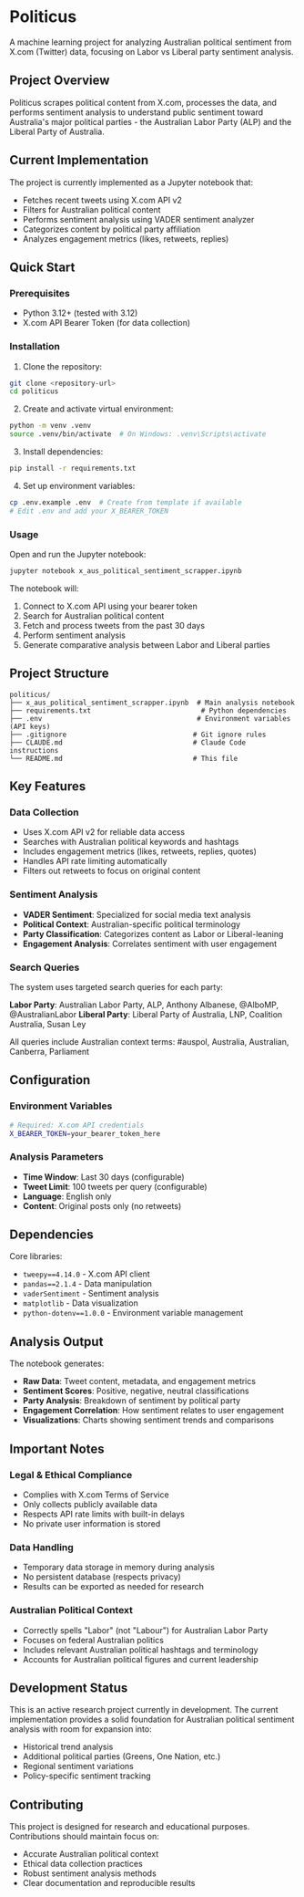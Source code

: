 # Politicus

A machine learning project for analyzing Australian political sentiment from X.com (Twitter) data, focusing on Labor vs Liberal party sentiment analysis.

## Project Overview

Politicus scrapes political content from X.com, processes the data, and performs sentiment analysis to understand public sentiment toward Australia's major political parties - the Australian Labor Party (ALP) and the Liberal Party of Australia.

## Current Implementation

The project is currently implemented as a Jupyter notebook that:
- Fetches recent tweets using X.com API v2
- Filters for Australian political content
- Performs sentiment analysis using VADER sentiment analyzer
- Categorizes content by political party affiliation
- Analyzes engagement metrics (likes, retweets, replies)

## Quick Start

### Prerequisites
- Python 3.12+ (tested with 3.12)
- X.com API Bearer Token (for data collection)

### Installation

1. Clone the repository:
```bash
git clone <repository-url>
cd politicus
```

2. Create and activate virtual environment:
```bash
python -m venv .venv
source .venv/bin/activate  # On Windows: .venv\Scripts\activate
```

3. Install dependencies:
```bash
pip install -r requirements.txt
```

4. Set up environment variables:
```bash
cp .env.example .env  # Create from template if available
# Edit .env and add your X_BEARER_TOKEN
```

### Usage

Open and run the Jupyter notebook:
```bash
jupyter notebook x_aus_political_sentiment_scrapper.ipynb
```

The notebook will:
1. Connect to X.com API using your bearer token
2. Search for Australian political content
3. Fetch and process tweets from the past 30 days
4. Perform sentiment analysis
5. Generate comparative analysis between Labor and Liberal parties

## Project Structure

```
politicus/
├── x_aus_political_sentiment_scrapper.ipynb  # Main analysis notebook
├── requirements.txt                           # Python dependencies
├── .env                                      # Environment variables (API keys)
├── .gitignore                               # Git ignore rules
├── CLAUDE.md                                # Claude Code instructions
└── README.md                                # This file
```

## Key Features

### Data Collection
- Uses X.com API v2 for reliable data access
- Searches with Australian political keywords and hashtags
- Includes engagement metrics (likes, retweets, replies, quotes)
- Handles API rate limiting automatically
- Filters out retweets to focus on original content

### Sentiment Analysis
- **VADER Sentiment**: Specialized for social media text analysis
- **Political Context**: Australian-specific political terminology
- **Party Classification**: Categorizes content as Labor or Liberal-leaning
- **Engagement Analysis**: Correlates sentiment with user engagement

### Search Queries
The system uses targeted search queries for each party:

**Labor Party**: Australian Labor Party, ALP, Anthony Albanese, @AlboMP, @AustralianLabor
**Liberal Party**: Liberal Party of Australia, LNP, Coalition Australia, Susan Ley

All queries include Australian context terms: #auspol, Australia, Australian, Canberra, Parliament

## Configuration

### Environment Variables
```bash
# Required: X.com API credentials
X_BEARER_TOKEN=your_bearer_token_here
```

### Analysis Parameters
- **Time Window**: Last 30 days (configurable)
- **Tweet Limit**: 100 tweets per query (configurable)
- **Language**: English only
- **Content**: Original posts only (no retweets)

## Dependencies

Core libraries:
- `tweepy==4.14.0` - X.com API client
- `pandas==2.1.4` - Data manipulation
- `vaderSentiment` - Sentiment analysis
- `matplotlib` - Data visualization
- `python-dotenv==1.0.0` - Environment variable management

## Analysis Output

The notebook generates:
- **Raw Data**: Tweet content, metadata, and engagement metrics
- **Sentiment Scores**: Positive, negative, neutral classifications
- **Party Analysis**: Breakdown of sentiment by political party
- **Engagement Correlation**: How sentiment relates to user engagement
- **Visualizations**: Charts showing sentiment trends and comparisons

## Important Notes

### Legal & Ethical Compliance
- Complies with X.com Terms of Service
- Only collects publicly available data
- Respects API rate limits with built-in delays
- No private user information is stored

### Data Handling
- Temporary data storage in memory during analysis
- No persistent database (respects privacy)
- Results can be exported as needed for research

### Australian Political Context
- Correctly spells "Labor" (not "Labour") for Australian Labor Party
- Focuses on federal Australian politics
- Includes relevant Australian political hashtags and terminology
- Accounts for Australian political figures and current leadership

## Development Status

This is an active research project currently in development. The current implementation provides a solid foundation for Australian political sentiment analysis with room for expansion into:
- Historical trend analysis
- Additional political parties (Greens, One Nation, etc.)
- Regional sentiment variations
- Policy-specific sentiment tracking

## Contributing

This project is designed for research and educational purposes. Contributions should maintain focus on:
- Accurate Australian political context
- Ethical data collection practices
- Robust sentiment analysis methods
- Clear documentation and reproducible results